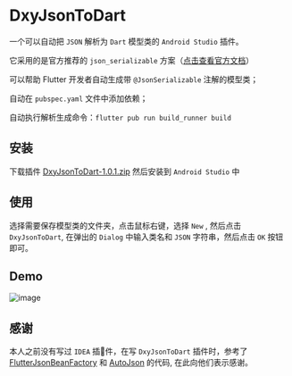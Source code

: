 

# DxyJsonToDart 


一个可以自动把 `JSON` 解析为 `Dart` 模型类的 `Android Studio` 插件。

它采用的是官方推荐的 `json_serializable` 方案（[点击查看官方文档](https://docs.flutter.dev/development/data-and-backend/json)）

可以帮助 Flutter 开发者自动生成带 `@JsonSerializable` 注解的模型类；

自动在 `pubspec.yaml` 文件中添加依赖；

自动执行解析生成命令：`flutter pub run build_runner build `

## 安装

 下载插件 <a href="images/DxyJsonToDart-1.0.1.zip" target="_blank">DxyJsonToDart-1.0.1.zip</a> 然后安装到 `Android Studio` 中

## 使用

选择需要保存模型类的文件夹，点击鼠标右键，选择 `New` , 然后点击 `DxyJsonToDart`, 在弹出的 `Dialog` 中输入类名和 `JSON` 字符串，然后点击 `OK` 按钮即可。


## Demo
![image](images/demo.gif)

## 感谢

本人之前没有写过 `IDEA` 插件，在写 `DxyJsonToDart` 插件时，参考了 [FlutterJsonBeanFactory](https://github.com/fluttercandies/FlutterJsonBeanFactory) 和 [AutoJson](https://github.com/LuodiJackShen/AutoJson) 的代码, 在此向他们表示感谢。